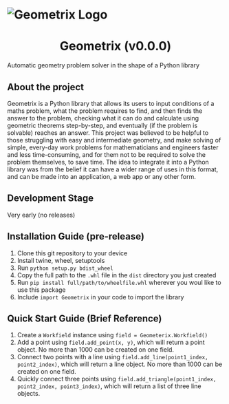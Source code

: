 # ![Geometrix Logo](https://i.ibb.co/vXb8Tbs/download-3.png)


# <center> Geometrix (v0.0.0) </center>


Automatic geometry problem solver in the shape of a Python library

## About the project
Geometrix is a Python library that allows its users to input conditions of a maths problem, what the problem requires to find, and then finds the answer to the problem, checking what it can do and calculate using geometric theorems step-by-step, and eventually (if the problem is solvable) reaches an answer. This project was believed to be helpful to those struggling with easy and intermediate geometry, and make solving of simple, every-day work problems for mathematicians and engineers faster and less time-consuming, and for them not to be required to solve the problem themselves, to save time. The idea to integrate it into a Python library was from the belief it can have a wider range of uses in this format, and can be made into an application, a web app or any other form. 

## Development Stage
Very early (no releases)

## Installation Guide (pre-release)
1. Clone this git repository to your device
2. Install twine, wheel, setuptools
3. Run `python setup.py bdist_wheel`
4. Copy the full path to the `.whl` file in the `dist` directory you just created
5. Run `pip install full/path/to/wheelfile.whl` wherever you woul like to use this package
6. Include `import Geometrix` in your code to import the library

## Quick Start Guide (Brief Reference)
1. Create a `Workfield` instance using `field = Geometerix.Workfield()`
2. Add a point using `field.add_point(x, y)`, which will return a point object. No more than 1000 can be created on one field.
3. Connect two points with a line using `field.add_line(point1_index, point2_index)`, which will return a line object. No more than 1000 can be created on one field.
4. Quickly connect three points using `field.add_triangle(point1_index, point2_index, point3_index)`, which will return a list of three line objects.
